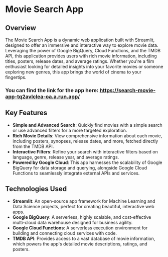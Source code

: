 # Movie Search App

## Overview

The Movie Search App is a dynamic web application built with Streamlit, designed to offer an immersive and interactive way to explore movie data. Leveraging the power of Google BigQuery, Cloud Functions, and the TMDB API, this application provides users with rich movie information, including titles, posters, release dates, and average ratings. Whether you're a film enthusiast looking for detailed insights into your favorite movies or someone exploring new genres, this app brings the world of cinema to your fingertips.

### You can find the link for the app here: https://search-movie-app-tq2avlclea-oa.a.run.app/

## Key Features

- **Simple and Advanced Search**: Quickly find movies with a simple search or use advanced filters for a more targeted exploration.
- **Rich Movie Details**: View comprehensive information about each movie, including posters, synopses, release dates, and more, fetched directly from the TMDB API.
- **Interactive Filters**: Refine your search with interactive filters based on language, genre, release year, and average ratings.
- **Powered by Google Cloud**: This app harnesses the scalability of Google BigQuery for data storage and querying, alongside Google Cloud Functions to seamlessly integrate external APIs and services.

## Technologies Used

- **Streamlit**: An open-source app framework for Machine Learning and Data Science projects, perfect for creating beautiful, interactive web apps.
- **Google BigQuery**: A serverless, highly scalable, and cost-effective multi-cloud data warehouse designed for business agility.
- **Google Cloud Functions**: A serverless execution environment for building and connecting cloud services with code.
- **TMDB API**: Provides access to a vast database of movie information, which powers the app's detailed movie descriptions, ratings, and posters.
